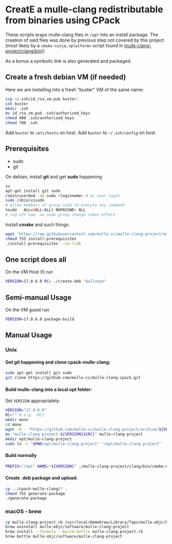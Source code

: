 # CreatE a mulle-clang redistributable from binaries using CPack

These scripts eraps mulle-clang files in `/opt` into an install package.
The creation of said files was done by previous step not covered by this
project (most likely by a `cmake-ninja.<platform>` script found in
[mulle-clang-project/clang/bin](https://github.com/mulle-cc/mulle-clang-project/tree/mulle/14.0.6/clang/bin)))

As a bonus a symbolic link is also generated and packaged.

## Create a fresh debian VM (if needed)


Here we are installing into a fresh "buster" VM  of the same name:

``` bash
scp ~/.ssh/id_rsa_vm.pub buster:
ssh buster
mkdir .ssh
mv id_rsa_vm.pub .ssh/authorized_keys
chmod 400 .ssh/authorized_keys
chmod 700 .ssh
```

Add `buster` to `/etc/hosts` on host.
Add `buster` to `~/.ssh/config` on host.


## Prerequisites

* sudo
* git

On debian, install **git** and get **sudo** happening

``` bash
su
apt-get install git sudo
/sbin/usermod -aG sudo <loginname> # or your login
sudo /sbin/visudo
# Allow members of group sudo to execute any command
%sudo   ALL=(ALL:ALL) NOPASSWD: ALL
# log off now, so sudo group change takes effect
```

Install **cmake** and such things:

``` bash
wget 'https://raw.githubusercontent.com/mulle-cc/mulle-clang-project/mulle/14.0.6/clang/bin/install-prerequisites'
chmod 755 install-prerequisites
./install-prerequisites --no-lldb
```

## One script does all

On the VM Host (!) run

``` bash
VERSION=17.0.6.0 RC= ./create-deb "bullseye"
```


## Semi-manual Usage

On the VM guest run

``` bash
VERSION=17.0.6.0 package-build
```


## Manual Usage

### Unix

#### Get git happening and clone cpack-mulle-clang:

``` bash
sudo apt-get install git sudo
git clone https://github.com/mulle-cc/mulle-clang-cpack.git
```

#### Build mulle-clang into a local opt folder:

Set `VERSION` appropriately:

``` bash
VERSION="17.0.6.0"
RC="" # e.g. -RC1
mkdir mono
cd mono
wget -O - "https://github.com/mulle-cc/mulle-clang-project/archive/${VERSION}${RC}.tar.gz" | tar xfz -
mv "mulle-clang-project-${VERSION}${RC}" mulle-clang-project
mkdir opt/mulle-clang-project
sudo ln -s "$PWD/opt/mulle-clang-project" "/opt/mulle-clang-project"
```

####  Build normally

``` bash
PREFIX="/opt" NAME="${VERSION}" ./mulle-clang-project/clang/bin/cmake-ninja.linux
```


#### Create .deb package and upload:

``` bash
cp ../cpack-mulle-clang/* .
chmod 755 generate-package
./generate-package
```

### macOS - brew

 ``` bash
cp mulle-clang-project.rb /usr/local/Homebrew/Library/Taps/mulle-objc/homebrew-software/Formula/
brew uninstall mulle-objc/software/mulle-clang-project
brew install --formula --build-bottle mulle-clang-project.rb
brew bottle mulle-objc/software/mulle-clang-project
```

